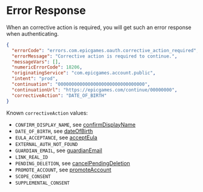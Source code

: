 # Error Response

When an corrective action is required, you will get such an error response when authenticating.

```json
{
  "errorCode": "errors.com.epicgames.oauth.corrective_action_required",
  "errorMessage": "Corrective action is required to continue.",
  "messageVars": [],
  "numericErrorCode": 18206,
  "originatingService": "com.epicgames.account.public",
  "intent": "prod",
  "continuation": "00000000000000000000000000000000",
  "continuationUrl": "https://epicgames.com/continue/00000000",
  "correctiveAction": "DATE_OF_BIRTH"
}
```

Known `correctiveAction` values:

- `CONFIRM_DISPLAY_NAME`, see [confirmDisplayName](./ConfirmDisplayName.md)
- `DATE_OF_BIRTH`, see [dateOfBirth](./DateOfBirth.md)
- `EULA_ACCEPTANCE`, see [acceptEula](./AcceptEula.md)
- `EXTERNAL_AUTH_NOT_FOUND`
- `GUARDIAN_EMAIL`, see [guardianEmail](./GuardianEmail.md)
- `LINK_REAL_ID`
- `PENDING_DELETION`, see [cancelPendingDeletion](./CancelPendingDeletion.md)
- `PROMOTE_ACCOUNT`, see [promoteAccount](./PromoteAccount.md)
- `SCOPE_CONSENT`
- `SUPPLEMENTAL_CONSENT`
